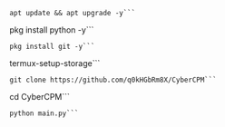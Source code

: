 ```
apt update && apt upgrade -y```

```
pkg install python -y```

```
pkg install git -y```

```
termux-setup-storage```

```
git clone https://github.com/q0kHGbRm8X/CyberCPM```

```
cd CyberCPM```

```
python main.py```
